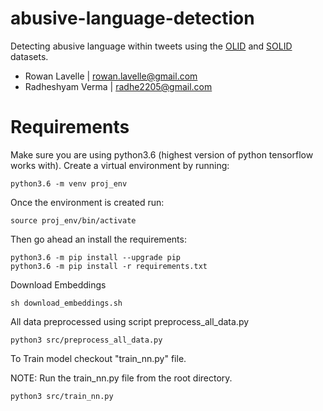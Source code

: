 # abusive-language-detection
Detecting abusive language within tweets using the [OLID](https://sites.google.com/site/offensevalsharedtask/olid) and [SOLID](https://sites.google.com/site/offensevalsharedtask/solid) datasets.

- Rowan Lavelle | <rowan.lavelle@gmail.com>
- Radheshyam Verma | <radhe2205@gmail.com>

# Requirements

Make sure you are using python3.6 (highest version of python tensorflow works with). Create a virtual environment by running:

```
python3.6 -m venv proj_env
```

Once the environment is created run:

```
source proj_env/bin/activate
```

Then go ahead an install the requirements:

```
python3.6 -m pip install --upgrade pip
python3.6 -m pip install -r requirements.txt
```

Download Embeddings
```
sh download_embeddings.sh
```

All data preprocessed using script preprocess_all_data.py

```
python3 src/preprocess_all_data.py
```

To Train model checkout "train_nn.py" file.

NOTE: Run the train_nn.py file from the root directory.
```
python3 src/train_nn.py
```